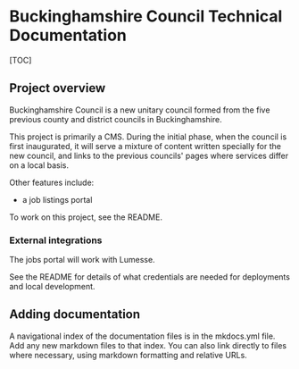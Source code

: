 # Buckinghamshire Council Technical Documentation

[TOC]

## Project overview

Buckinghamshire Council is a new unitary council formed from the five previous county and district councils in Buckinghamshire.

This project is primarily a CMS. During the initial phase, when the council is first inaugurated, it will serve a mixture of content written specially for the new council, and links to the previous councils' pages where services differ on a local basis.

Other features include:

- a job listings portal

To work on this project, see the README.

### External integrations

<!-- List here any external services this project uses. Preferably link to a separate documentation page for each. -->

The jobs portal will work with Lumesse.

See the README for details of what credentials are needed for deployments and local development.

## Adding documentation

A navigational index of the documentation files is in the mkdocs.yml file. Add any new markdown files to that index. You can also link directly to files where necessary, using markdown formatting and relative URLs.
